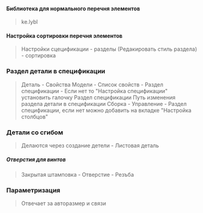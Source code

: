 #### Библиотека для нормального перечня элементов 
> ke.lybl   

#### Настройка сортировки перечня элементов
> Настройки сцецификации - разделы (Редакировать стиль раздела) - сортировка

### Раздел детали в спецификации
> Деталь - Свойства Модели - Список свойств - Раздел спецификации - Если нет то "Настройка спецификации" установить галочку Раздел спецификации
> Путь изменения раздела детали в спецификации Сборка - Управление - Раздел спецификации, если нет можно добавить на вкладке "Настройка столбцов" 

### Детали со сгибом
> Делаются через создание детели - Листовая деталь    
##### Отверстия для винтов
> Закрытая штамповка - Отверстие - Резъба

### Параметризация
> Отвечает за авторазмер и связи 
